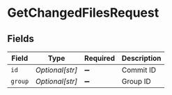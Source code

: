 # GetChangedFilesRequest


## Fields

| Field              | Type               | Required           | Description        |
| ------------------ | ------------------ | ------------------ | ------------------ |
| `id`               | *Optional[str]*    | :heavy_minus_sign: | Commit ID          |
| `group`            | *Optional[str]*    | :heavy_minus_sign: | Group ID           |